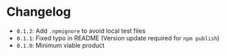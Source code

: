 # Changelog
  * `0.1.2`: Add `.npmignore` to avoid local test files
  * `0.1.1`: Fixed typo in README (Version update required for `npm publish`)
  * `0.1.0`: Minimum viable product
